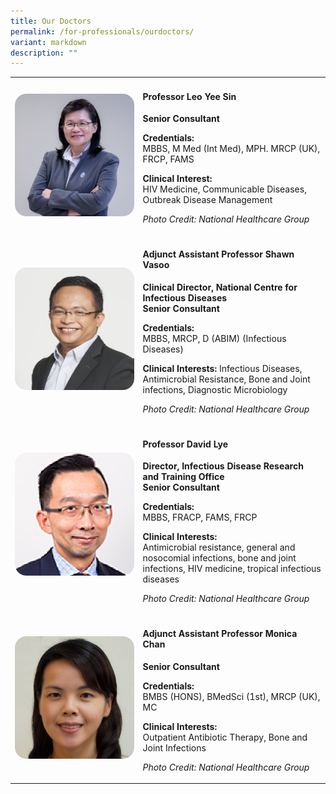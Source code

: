 ```yaml
---
title: Our Doctors
permalink: /for-professionals/ourdoctors/
variant: markdown
description: ""
---
```

<table>
	<tbody>
        <tr>
            <td rowspan="1" colspan="1">
                <div class="isomer-image-wrapper"><img alt="" src="/images/doctor_1.png" style="min-width: 150px;"></div>
            </td>
            <td rowspan="1" colspan="1">
                <h4>Professor Leo Yee Sin</h4>
                <p style="margin-top:0;"><strong>Senior Consultant</strong></p>
                <p>
                    <strong>Credentials:</strong>
                    <br>
                    MBBS, M Med (Int Med), MPH. MRCP (UK), FRCP, FAMS 
                </p>
                <p>
                    <strong>Clinical Interest:</strong>
                    <br>
                    HIV Medicine, Communicable Diseases, Outbreak Disease Management
                </p>
                <p><em>Photo Credit: National Healthcare Group</em></p>
            </td>
        </tr>
        <tr>
            <td rowspan="1" colspan="1">
                <div class="isomer-image-wrapper"><img alt="" src="/images/doctor_2.png" style="min-width: 150px;"></div>
            </td>
            <td rowspan="1" colspan="1">
                <h4>Adjunct Assistant Professor Shawn Vasoo</h4>
                <p style="margin-top:0;">
                    <strong>
                        Clinical Director, National Centre for Infectious Diseases 
                        <br>
                        Senior Consultant
                    </strong>
                </p>
                <p>
                    <strong>Credentials:</strong>
                    <br>
                    MBBS, MRCP, D (ABIM) (Infectious Diseases)
                </p>
                <p>
                    <strong>Clinical Interests:</strong>
                    Infectious Diseases, Antimicrobial Resistance, Bone and Joint infections, Diagnostic Microbiology
                </p>
                <p><em>Photo Credit: National Healthcare Group</em></p>
            </td>
        </tr>
        <tr>
            <td rowspan="1" colspan="1">
                <div class="isomer-image-wrapper"><img alt="" src="/images/doctor_3.png" style="min-width: 150px;"></div>
                <p></p>
            </td>
            <td rowspan="1" colspan="1">
                <h4>Professor David Lye</h4>
                <p style="margin-top:0;">
                    <strong>
                        Director, Infectious Disease Research and Training Office
                        <br>
                        Senior Consultant
                    </strong>
                </p>
                <p>
                    <strong>Credentials:</strong>
                    <br>
                    MBBS, FRACP, FAMS, FRCP
                </p>
                <p>
                    <strong>Clinical Interests:</strong>
                    <br>
                    Antimicrobial resistance, general and nosocomial infections, bone and joint infections, HIV medicine, tropical infectious diseases
                </p>
                <p><em>Photo Credit: National Healthcare Group</em></p>
            </td>
        </tr>
        <tr>
            <td rowspan="1" colspan="1">
                <div class="isomer-image-wrapper"><img alt="" src="/images/doctor_4.png" style="min-width: 150px;"></div>
            </td>
            <td rowspan="1" colspan="1">
                <h4>Adjunct Assistant Professor Monica Chan</h4>
                <p style="margin-top:0;"><strong>Senior Consultant</strong></p>
                <p>
                    <strong>Credentials:</strong>
                    <br>
                    BMBS (HONS), BMedSci (1st), MRCP (UK), MC
                </p>
                <p>
                    <strong>Clinical Interests:</strong>
                    <br>
                    Outpatient Antibiotic Therapy, Bone and Joint Infections
                </p>
                <p><em>Photo Credit: National Healthcare Group</em></p>
            </td>
        </tr>
    </tbody>
</table>